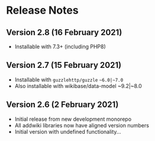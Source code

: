 # Release Notes

## Version 2.8 (16 February 2021)

- Installable with 7.3+ (including PHP8)

## Version 2.7 (15 February 2021)

- Installable with `guzzlehttp/guzzle` `~6.0|~7.0`
- Also installable with wikibase/data-model ~9.2|~8.0

## Version 2.6 (2 February 2021)

- Initial release from new development monorepo
- All addwiki libraries now have aligned version numbers
- Initial version with undefined functionality...
